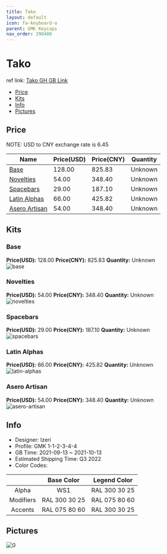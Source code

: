 ```yaml
---
title: Tako 
layout: default
icon: fa-keyboard-o
parent: GMK Keycaps
nav_order: 290480
---
```


# Tako 

ref link: [Tako GH GB Link](https://geekhack.org/index.php?topic=114584.0)

* [Price](#price)
* [Kits](#kits)
* [Info](#info)
* [Pictures](#pictures)

## Price

NOTE: USD to CNY exchange rate is 6.45

| Name          | Price(USD)   |  Price(CNY) | Quantity |
| ------------- | ------------ |  ---------- | -------- |
|[Base](#base)|128.00|825.83|Unknown|
|[Novelties](#novelties)|54.00|348.40|Unknown|
|[Spacebars](#spacebars)|29.00|187.10|Unknown|
|[Latin Alphas](#latin-alphas)|66.00|425.82|Unknown|
|[Asero Artisan](#asero-artisan)|54.00|348.40|Unknown|


## Kits
### Base  
**Price(USD):** 128.00	**Price(CNY):** 825.83	**Quantity:** Unknown  
<img src="{{ 'assets/images/gmk-keycaps/Tako/kits_pics/base.jpg' | relative_url }}" alt="base" class="image featured">

### Novelties  
**Price(USD):** 54.00	**Price(CNY):** 348.40	**Quantity:** Unknown  
<img src="{{ 'assets/images/gmk-keycaps/Tako/kits_pics/novelties.jpg' | relative_url }}" alt="novelties" class="image featured">

### Spacebars  
**Price(USD):** 29.00	**Price(CNY):** 187.10	**Quantity:** Unknown  
<img src="{{ 'assets/images/gmk-keycaps/Tako/kits_pics/spacebars.jpg' | relative_url }}" alt="spacebars" class="image featured">

### Latin Alphas  
**Price(USD):** 66.00	**Price(CNY):** 425.82	**Quantity:** Unknown  
<img src="{{ 'assets/images/gmk-keycaps/Tako/kits_pics/latin-alphas.jpg' | relative_url }}" alt="latin-alphas" class="image featured">

### Asero Artisan  
**Price(USD):** 54.00	**Price(CNY):** 348.40	**Quantity:** Unknown  
<img src="{{ 'assets/images/gmk-keycaps/Tako/kits_pics/asero-artisan.jpg' | relative_url }}" alt="asero-artisan" class="image featured">

## Info
* Designer: Izeri  
* Profile: GMK 1-1-2-3-4-4  
* GB Time: 2021-09-13 ~ 2021-10-13  
* Estimated Shipping Time: Q3 2022  
* Color Codes:  

| |Base Color     | Legend Color
| :-------------: | :-------------: | :------------:
|Alpha|WS1|RAL 300 30 25
|Modifiers|RAL 300 30 25|RAL 075 80 60
|Accents|RAL 075 80 60|RAL 300 30 25


## Pictures  
<img src="{{ 'assets/images/gmk-keycaps/Tako/rendering_pics/0.jpg' | relative_url }}" alt="0" class="image featured">
